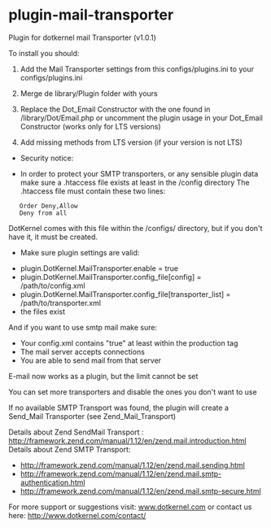 # plugin-mail-transporter
Plugin for dotkernel mail Transporter (v1.0.1)

To install you should:

1. Add the Mail Transporter settings from this configs/plugins.ini to your configs/plugins.ini
 
2. Merge de library/Plugin folder with yours

3. Replace the Dot_Email Constructor with the one found in /library/Dot/Email.php or uncomment the plugin usage in your Dot_Email Constructor (works only for LTS versions)

4. Add missing methods from LTS version (if your version is not LTS)


* Security notice:
 - In order to protect your SMTP transporters, or any sensible plugin data make sure a .htaccess file exists at least in the /config directory
  The .htaccess file must contain these two lines:
```
   Order Deny,Allow
   Deny from all
```
 DotKernel comes with this file within the /configs/ directory, but if you don't have it, it must be created.
 

* Make sure plugin settings are valid:
 - plugin.DotKernel.MailTransporter.enable = true
 - plugin.DotKernel.MailTransporter.config_file[config] = /path/to/config.xml
 - plugin.DotKernel.MailTransporter.config_file[transporter_list] = /path/to/transporter.xml
 - the files exist

And if you want to use smtp mail make sure:
 
 - Your config.xml contains "<smtpActive>true</smtpActive>" at least within the production tag
 - The mail server accepts connections 
 - You are able to send mail from that server

 
 E-mail now works as a plugin, but the limit cannot be set 
 
 You can set more transporters and disable the ones you don't want to use
 
 If no available SMTP Transport was found, the plugin will create a Send_Mail Transporter (see Zend_Mail_Transport)
 
 Details about Zend SendMail Transport : http://framework.zend.com/manual/1.12/en/zend.mail.introduction.html
 Details about Zend SMTP Transport: 
 * http://framework.zend.com/manual/1.12/en/zend.mail.sending.html
 * http://framework.zend.com/manual/1.12/en/zend.mail.smtp-authentication.html
 * http://framework.zend.com/manual/1.12/en/zend.mail.smtp-secure.html

 
 
 For more support or suggestions visit: www.dotkernel.com 
  or contact us here: http://www.dotkernel.com/contact/